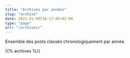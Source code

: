 ```yaml
---
title: "Archives par années"
slug: "archive"
date: 2021-01-09T16:17:00+02:00
type: "page"
url: "/archives/"
---
```


Ensemble des posts classés chronologiquement par année.



{{% archives %}}